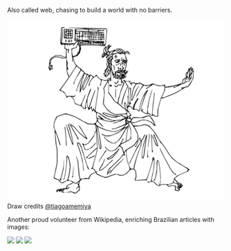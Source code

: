 Also called web, chasing to build a world with no barriers.

![](samurai.png)
Draw credits [@tiagoamemiya](https://github.com/tiagoamemiya)

Another proud volunteer from Wikipedia, enriching Brazilian articles with images:

![](https://upload.wikimedia.org/wikipedia/commons/thumb/6/68/Webysther_20150509172554_-_Esta%C3%A7%C3%A3o_da_Luz.jpg/320px-Webysther_20150509172554_-_Esta%C3%A7%C3%A3o_da_Luz.jpg)
![](https://upload.wikimedia.org/wikipedia/commons/thumb/9/95/Webysther_20150906183737_-_Rio_S%C3%A3o_Francisco%2C_Xique-xique_-_Bahia.jpg/320px-Webysther_20150906183737_-_Rio_S%C3%A3o_Francisco%2C_Xique-xique_-_Bahia.jpg)
![](https://upload.wikimedia.org/wikipedia/commons/thumb/3/3f/Webysther_20150907164050_-_Pal%C3%A1cio_Rio_Branco.jpg/311px-Webysther_20150907164050_-_Pal%C3%A1cio_Rio_Branco.jpg)
